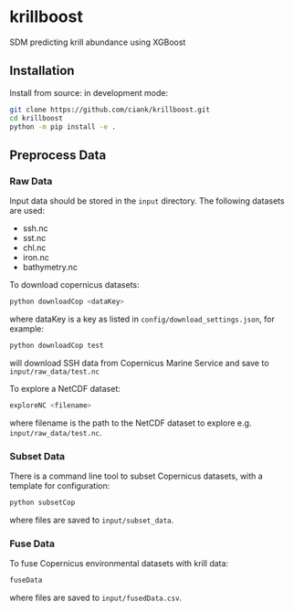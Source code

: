 # krillboost
SDM predicting krill abundance using XGBoost

## Installation
Install from source: in development mode:
```bash
git clone https://github.com/ciank/krillboost.git
cd krillboost
python -m pip install -e .
```
## Preprocess Data
### Raw Data
Input data should be stored in the `input` directory. The following datasets are used:
- ssh.nc
- sst.nc
- chl.nc
- iron.nc
- bathymetry.nc

To download copernicus datasets:
```bash
python downloadCop <dataKey>
```
where dataKey is a key as listed in `config/download_settings.json`, for example:
```bash
python downloadCop test
```
will download SSH data from Copernicus Marine Service and save to `input/raw_data/test.nc`

To explore a NetCDF dataset:
```bash
exploreNC <filename>
```
where filename is the path to the NetCDF dataset to explore e.g. `input/raw_data/test.nc`.

### Subset Data
There is a command line tool to subset Copernicus datasets, with a template for configuration:
```bash
python subsetCop
```
where files are saved to `input/subset_data`.

### Fuse Data
To fuse Copernicus environmental datasets with krill data:
```bash
fuseData
```
where files are saved to `input/fusedData.csv`.




